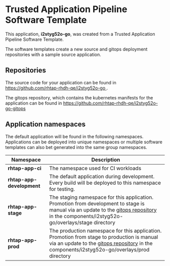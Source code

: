 # Trusted Application Pipeline Software Template

This application, **i2styg52o-go**, was created from a Trusted Application Pipeline Software Template.

The software templates create a new source and gitops deployment repositories with a sample source application. 

## Repositories

The source code for your application can be found in [https://github.com/rhtap-rhdh-qe/i2styg52o-go ](https://github.com/rhtap-rhdh-qe/i2styg52o-go ).
 
The gitops repository, which contains the kubernetes manifests for the application can be found in 
[https://github.com/rhtap-rhdh-qe/i2styg52o-go-gitops ](https://github.com/rhtap-rhdh-qe/i2styg52o-go-gitops ) 

## Application namespaces 

The default application will be found in the following namespaces. Applications can be deployed into unique namespaces or multiple software templates can also bet generated into the same group namespaces.  

|  Namespace   |  Description   |  
| -------- | -------- |
| **rhtap-app-ci** | The namespace used for CI workloads |
| **rhtap-app-development** | The default application during development. Every build will be deployed to this namespace for testing. |
| **rhtap-app-stage** | The staging namespace for this application. Promotion from development to stage is manual via an update to the [gitops repository](https://github.com/rhtap-rhdh-qe/i2styg52o-go-gitops ) in the components/i2styg52o-go/overlays/stage directory |
| **rhtap-app-prod** | The production namespace for this application. Promotion from stage to production is manual via an update to the [gitops repository](https://github.com/rhtap-rhdh-qe/i2styg52o-go-gitops ) in the components/i2styg52o-go/overlays/prod directory |